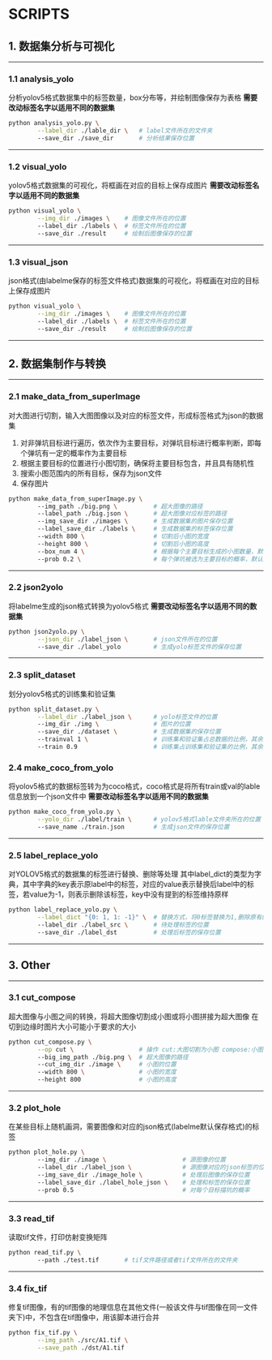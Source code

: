 # SCRIPTS
## 1. 数据集分析与可视化
---
### 1.1 analysis_yolo
分析yolov5格式数据集中的标签数量，box分布等，并绘制图像保存为表格
**需要改动标签名字以适用不同的数据集**
``` bash
python analysis_yolo.py \
        --label_dir ./lable_dir \   # label文件所在的文件夹
        --save_dir ./save_dir       # 分析结果保存位置
```
---
### 1.2 visual_yolo
yolov5格式数据集的可视化，将框画在对应的目标上保存成图片
**需要改动标签名字以适用不同的数据集**
```bash
python visual_yolo \
        --img_dir ./images \    # 图像文件所在的位置
        --label_dir ./labels \  # 标签文件所在的位置
        --save_dir ./result     # 绘制后图像保存的位置
```
---
### 1.3 visual_json
json格式(由labelme保存的标签文件格式)数据集的可视化，将框画在对应的目标上保存成图片
```bash
python visual_yolo \
        --img_dir ./images \    # 图像文件所在的位置
        --label_dir ./labels \  # 标签文件所在的位置
        --save_dir ./result     # 绘制后图像保存的位置
```
---
## 2. 数据集制作与转换
---
### 2.1 make_data_from_superImage
对大图进行切割，输入大图图像以及对应的标签文件，形成标签格式为json的数据集
1. 对非弹坑目标进行遍历，依次作为主要目标，对弹坑目标进行概率判断，即每个弹坑有一定的概率作为主要目标
2. 根据主要目标的位置进行小图切割，确保将主要目标包含，并且具有随机性
3. 搜索小图范围内的所有目标，保存为json文件
4. 保存图片
``` bash
python make_data_from_superImage.py \  
        --img_path ./big.png \          # 超大图像的路径
        --label_path ./big.json \       # 超大图像对应标签的路径
        --img_save_dir ./images \       # 生成数据集的图片保存位置
        --label_save_dir ./labels \     # 生成数据集的标签保存位置
        --width 800 \                   # 切割后小图的宽度
        --height 800 \                  # 切割后小图的高度
        --box_num 4 \                   # 根据每个主要目标生成的小图数量，默认为4
        --prob 0.2 \                    # 每个弹坑被选为主要目标的概率，默认为0.02
```
---
### 2.2 json2yolo
将labelme生成的json格式转换为yolov5格式
**需要改动标签名字以适用不同的数据集**
``` bash
python json2yolo.py \
        --json_dir ./label_json \       # json文件所在的位置
        --save_dir ./label_yolo         # 生成yolo标签文件的保存位置
```
---
### 2.3 split_dataset
划分yolov5格式的训练集和验证集
``` bash
python split_dataset.py \
        --label_dir ./label_json \      # yolo标签文件的位置
        --img_dir ./img \               # 图片的位置
        --save_dir ./dataset \          # 生成数据集的保存位置
        --trainval 1 \                  # 训练集和验证集占总数据的比例，其余为测试集
        --train 0.9                     # 训练集占训练集和验证集的比例，其余为验证集
```
### 2.4 make_coco_from_yolo
将yolov5格式的数据标签转为为coco格式，coco格式是将所有train或val的lable信息放到一个json文件中
**需要改动标签名字以适用不同的数据集**
``` bash
python make_coco_from_yolo.py \
        --yolo_dir ./label/train \      # yolov5格式lable文件夹所在的位置
        --save_name ./train.json        # 生成json文件的保存位置
```
---
### 2.5 label_replace_yolo
对YOLOV5格式的数据集的标签进行替换、删除等处理
其中label_dict的类型为字典，其中字典的key表示原label中的标签，对应的value表示替换后label中的标签，若value为-1，则表示删除该标签，key中没有提到的标签维持原样
``` bash
python label_replace_yolo.py \
        --label_dict "{0: 1, 1: -1}" \  # 替换方式，将0标签替换为1,删除原有的1标签
        --label_dir ./label_src \       # 待处理标签的位置
        --save_dir ./label_dst          # 处理后标签的保存位置
```
---
## 3. Other
---
### 3.1 cut_compose
超大图像与小图之间的转换，将超大图像切割成小图或将小图拼接为超大图像
在切到边缘时图片大小可能小于要求的大小
``` bash
python cut_compose.py \
        --op cut \                  # 操作 cut:大图切割为小图 compose:小图拼接为大图
        --big_img_path ./big.png \  # 超大图像的路径
        --cut_img_dir ./image \     # 小图的位置
        --width 800 \               # 小图的宽度
        --height 800                # 小图的高度
```
---
### 3.2 plot_hole
在某些目标上随机画洞，需要图像和对应的json格式(labelme默认保存格式)的标签
```bash
python plot_hole.py \                         
        --img_dir ./image \                     # 源图像的位置
        --label_dir ./label_json \              # 源图像对应的json标签的位置
        --img_save_dir ./image_hole \           # 处理后图像的保存位置
        --label_save_dir ./label_hole_json \    # 处理和标签的保存位置
        --prob 0.5                              # 对每个目标描坑的概率
```
---
### 3.3 read_tif
读取tif文件，打印仿射变换矩阵
```bash
python read_tif.py \                         
        --path ./test.tif       # tif文件路径或者tif文件所在的文件夹
```
---
### 3.4 fix_tif
修复tif图像，有的tif图像的地理信息在其他文件(一般该文件与tif图像在同一文件夹下)中，不包含在tif图像中，用该脚本进行合并
```bash
python fix_tif.py \
        --img_path ./src/A1.tif \
        --save_path ./dst/A1.tif
```